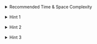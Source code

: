 <br>
<details class="hint-accordion">  
    <summary>Recommended Time & Space Complexity</summary>
    <p>
    You should aim for a solution with <code>O(m)</code> time for each <code>encode()</code> and <code>decode()</code> call and <code>O(m+n)</code> space, where <code>m</code>  is the sum of lengths of all the strings and <code>n</code> is the number of strings.
    </p>
</details>

<br>
<details class="hint-accordion">  
    <summary>Hint 1</summary>
    <p>
    A naive solution would be to use a non-ascii character as a delimiter. Can you think of a better way?
    </p>
</details>

<br>
<details class="hint-accordion">  
    <summary>Hint 2</summary>
    <p>
    Try to encode and decode the strings using a smart approach based on the lengths of each string. How can you differentiate between the lengths and any numbers that might be present in the strings?
    </p>
</details>

<br>
<details class="hint-accordion">  
    <summary>Hint 3</summary>
    <p>
    We can use an encoding approach where we start with a number representing the length of the string, followed by a separator character (let's use <code>#</code> for simplicity), and then the string itself. To decode, we read the number until we reach a <code>#</code>, then use that number to read the specified number of characters as the string.
    </p>
</details>